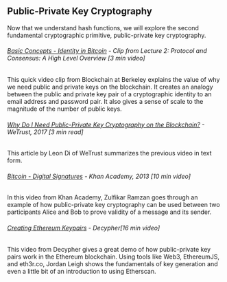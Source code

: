 ## Public-Private Key Cryptography

Now that we understand hash functions, we will explore the second fundamental cryptographic primitive, public-private key cryptography.

###### [Basic Concepts - Identity in Bitcoin](https://www.youtube.com/embed/fgSvXFZ1GuU?start=1005&end=1187&version=3) - Clip from Lecture 2: Protocol and Consensus: A High Level Overview \[3 min video\]

This quick video clip from Blockchain at Berkeley explains the value of why we need public and private keys on the blockchain.  It creates an analogy between the public and private key pair of a cryptographic identity to an email address and password pair.  It also gives a sense of scale to the magnitude of the number of public keys.

###### [Why Do I Need Public-Private Key Cryptography on the Blockchain?](https://blog.wetrust.io/why-do-i-need-a-public-and-private-key-on-the-blockchain-c2ea74a69e76) - WeTrust, 2017 \[3 min read\]

This article by Leon Di of WeTrust summarizes the previous video in text form.

###### [Bitcoin - Digital Signatures](https://www.youtube.com/watch?v=Aq3a-_O2NcI&feature=youtu.be) - Khan Academy, 2013 \[10 min video\]

In this video from Khan Academy, Zulfikar Ramzan goes through an example of how public-private key cryptography can be used between two participants Alice and Bob to prove validity of a message and its sender.

###### [Creating Ethereum Keypairs](http://decypher.tv/series/ethereum-development/video/2) - Decypher\[16 min video\]

This video from Decypher gives a great demo of how public-private key pairs work in the Ethereum blockchain.  Using tools like Web3, EthereumJS, and eth3r.co, Jordan Leigh shows the fundamentals of key generation and even a little bit of an introduction to using Etherscan.

